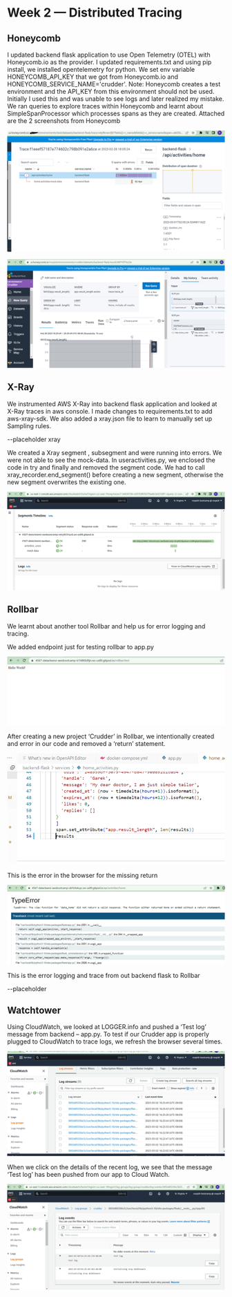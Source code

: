 # Week 2 — Distributed Tracing


## Honeycomb
I updated backend flask application to use Open Telemetry (OTEL) with Honeycomb.io as the provider. I updated requirements.txt and using pip install, we installed opentelemetry for python. 
We set env variable HONEYCOMB_API_KEY that we got from Honeycomb.io and HONEYCOMB_SERVICE_NAME='crudder'. Note: Honeycomb creates a test environment and the API_KEY from this environment should not be used. Initially I used this and was unable to see logs and later realized my mistake.
We ran queries to explore traces within Honeycomb and learnt about SimpleSpanProcessor which processes spans as they are created.
Attached are the 2 screenshots from Honeycomb


![Span Testing Mock Data](assets/week2_Honeycomb_SpanTest.PNG)

![Span Attributes](assets/week2_SpanAttr_Crudder.PNG)


## X-Ray
We instrumented AWS X-Ray into backend flask application and looked at X-Ray traces in aws console. I made changes to requirements.txt to add 
aws-xray-sdk. We also added a xray.json file to learn to manually set up Sampling rules.

--placeholder xray

We created a Xray segment , subsegment and were running into errors. We were not able to see the mock-data. In useractivities.py, we enclosed the code in try and finally and removed the segment code. We had to call xray_recorder.end_segment() before creating a new segment, otherwise the new segment overwrites the existing one. 

![Xray fixed](assets/week2_XRayFixed.PNG)


## Rollbar

We learnt about another tool Rollbar and help us for error logging and tracing.

We added endpoint just for testing rollbar to app.py

![Test rollbar endPoint](assets/week2_Rollbartest.PNG)

After creating a new project ‘Crudder’ in Rollbar, we intentionally created and error in our code and removed a ‘return’ statement.

![return missing](assets/week2_Rem_return_Err_Rollbar.PNG)

This is the error in the browser for the missing return

![return missing browser error](assets/week2_ErrorBrowser_Rollbar.PNG)

This is the error logging and trace from out backend flask to Rollbar

--placeholder


## Watchtower
Using CloudWatch, we looked at LOGGER.info and pushed a ‘Test log’ message from backend – app.py. To test if our Crudder app is properly plugged to CloudWatch to trace logs, we refresh the browser several times. 


![CloudWatch Log streams](assets/week2_Cloudwatch_logStreams.PNG)

When we click on the details of the recent log, we see that the message ‘Test log’ has been pushed from our app to Cloud Watch. 

![Backend message in Cloudwatch](assets/week2_Cloudwatch_logStreamsDetails.PNG)




